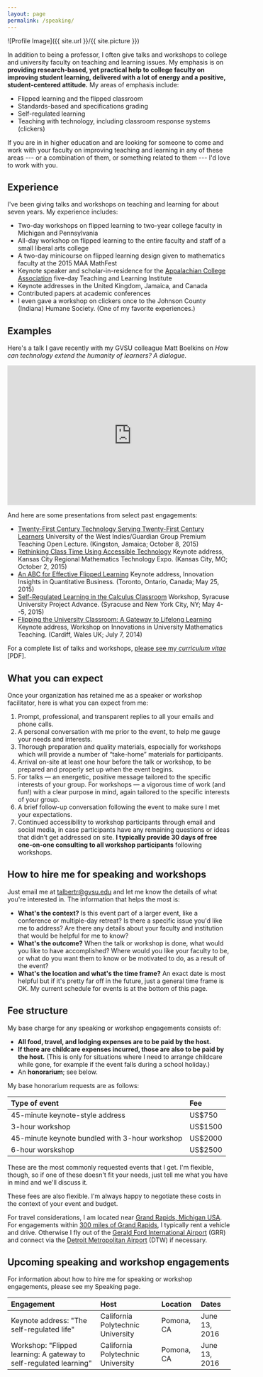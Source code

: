 ```yaml
---
layout: page
permalink: /speaking/
---
```

![Profile Image]({{ site.url }}/{{ site.picture }})

In addition to being a professor, I often give talks and workshops to college and university faculty on teaching and learning issues. My emphasis is on __providing research-based, yet practical help to college faculty on improving student learning, delivered with a lot of energy and a positive, student-centered attitude.__ My areas of emphasis include: 

+ Flipped learning and the flipped classroom
+ Standards-based and specifications grading 
+ Self-regulated learning 
+ Teaching with technology, including classroom response systems (clickers)

If you are in in higher education and are looking for someone to come and work with your faculty on improving teaching and learning in any of these areas --- or a combination of them, or something related to them --- I'd love to work with you. 

## Experience 

I've been giving talks and workshops on teaching and learning for about seven years. My experience includes: 

+ Two-day workshops on flipped learning to two-year college faculty in Michigan and Pennsylvania
+ All-day workshop on flipped learning to the entire faculty and staff of a small liberal arts college
+ A two-day minicourse on flipped learning design given to mathematics faculty at the 2015 MAA MathFest 
+ Keynote speaker and scholar-in-residence for the [Appalachian College Association](http://www.acaweb.org/) five-day Teaching and Learning Institute 
+ Keynote addresses in the United Kingdom, Jamaica, and Canada
+ Contributed papers at academic conferences 
+ I even gave a workshop on clickers once to the Johnson County (Indiana) Humane Society. (One of my favorite experiences.) 

## Examples 

Here's a talk I gave recently with my GVSU colleague Matt Boelkins on _How can technology extend the humanity of learners? A dialogue._

<iframe width="560" height="315" src="https://www.youtube.com/embed/zUn8F6Y1K-s?start=998" frameborder="0" allowfullscreen></iframe>

And here are some presentations from select past engagements: 

+ [Twenty-First Century Technology Serving Twenty-First Century Learners](http://rtalbert.org/uwi) University of the West Indies/Guardian Group Premium Teaching Open Lecture. (Kingston, Jamaica; October 8, 2015)
+ [Rethinking Class Time Using Accessible Technology](http://rtalbert.org/kcexpo) Keynote address, Kansas City Regional Mathematics Technology Expo. (Kansas City, MO; October 2, 2015)
+ [An ABC for Effective Flipped Learning](http://rtalbert.org/pearsontoronto) Keynote address, Innovation Insights in Quantitative Business. (Toronto, Ontario, Canada; May 25, 2015)
+ [Self-Regulated Learning in the Calculus Classroom](http://roberttalbert.github.io/advance) Workshop, Syracuse University Project Advance. (Syracuse and New York City, NY; May 4--5, 2015)
+ [Flipping the University Classroom: A Gateway to Lifelong Learning](http://roberttalbert.github.io/cardiffuniv) Keynote address, Workshop on Innovations in University Mathematics Teaching. (Cardiff, Wales UK; July 7, 2014)

For a complete list of talks and workshops, [please see my _curriculum vitae_](/assets/TalbertCV-2016a.pdf) [PDF].

## What you can expect 

Once your organization has retained me as a speaker or workshop facilitator, here is what you can expect from me: 

1. Prompt, professional, and transparent replies to all your emails and phone calls. 
2. A personal conversation with me prior to the event, to help me gauge your needs and interests.
3. Thorough preparation and quality materials, especially for workshops which will provide a number of “take-home” materials for participants.
4. Arrival on-site at least one hour before the talk or workshop, to be prepared and properly set up when the event begins.
5. For talks — an energetic, positive message tailored to the specific interests of your group. For workshops — a vigorous time of work (and fun!) with a clear purpose in mind, again tailored to the specific interests of your group.
6. A brief follow-up conversation following the event to make sure I met your expectations.
7. Continued accessibility to workshop participants through email and social media, in case participants have any remaining questions or ideas that didn’t get addressed on site. __I typically provide 30 days of free one-on-one consulting to all workshop participants__ following workshops. 


## How to hire me for speaking and workshops

Just email me at [talbertr@gvsu.edu](mailto:talbertr@gvsu.edu) and let me know the details of what you're interested in. The information that helps the most is: 

+ __What's the context?__ Is this event part of a larger event, like a conference or multiple-day retreat? Is there a specific issue you'd like me to address? Are there any details about your faculty and institution that would be helpful for me to know?
+ __What's the outcome?__ When the talk or workshop is done, what would you like to have accomplished? Where would you like your faculty to be, or what do you want them to know or be motivated to do, as a result of the event? 
+ __What's the location and what's the time frame?__ An exact date is most helpful but if it's pretty far off in the future, just a general time frame is OK. My current schedule for events is at the bottom of this page. 

## Fee structure 

My base charge for any speaking or workshop engagements consists of: 

+ __All food, travel, and lodging expenses are to be paid by the host.__ 
+ __If there are childcare expenses incurred, those are also to be paid by the host.__ (This is only for situations where I need to arrange childcare while gone, for example if the event falls during a school holiday.) 
+ An __honorarium__; see below. 

My base honorarium requests are as follows: 

| Type of event | Fee |
|:--------------|:--- |
| 45-minute keynote-style address | US$750 | 
| 3-hour workshop | US$1500 | 
| 45-minute keynote bundled with 3-hour workshop | US$2000 | 
| 6-hour worskshop | US$2500 | 

These are the most commonly requested events that I get. I'm flexible, though, so if one of these doesn't fit your needs, just tell me what you have in mind and we'll discuss it. 

These fees are also flexible. I'm always happy to negotiate these costs in the context of your event and budget. 

For travel considerations, I am located near [Grand Rapids, Michigan USA](https://www.google.com/maps?ll=42.96125,-85.655719&q=42.96125,-85.655719&hl=en&t=m&z=12). For engagements within [300 miles of Grand Rapids](http://www.freemaptools.com/radius-around-point.htm?clat=42.9633599&clng=-85.66808630000003&r=482.8032001844076&lc=FFFFFF&lw=1&fc=00FF00&fs=true), I typically rent a vehicle and drive. Otherwise I fly out of the [Gerald Ford International Airport](http://www.grr.org/) (GRR) and connect via the [Detroit Metropolitan Airport](http://www.metroairport.com/) (DTW) if necessary. 

## Upcoming speaking and workshop engagements 

For information about how to hire me for speaking or workshop engagements, please see my Speaking page. 


| Engagement | Host | Location | Dates | 
| :----------| :--- | :------- | :---- | 
| Keynote address: "The self-regulated life" | California Polytechnic University | Pomona, CA | June 13, 2016 | 
| Workshop: "Flipped learning: A gateway to self-regulated learning" | California Polytechnic University | Pomona, CA | June 13, 2016 | 


